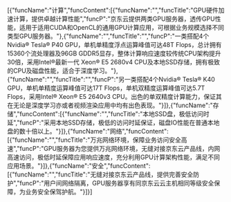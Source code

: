 [{"funcName":"计算","funcContent":[{"funcName":"","funcTitle":"GPU硬件加速计算，提供卓越计算性能","funcP":"京东云提供两类GPU服务器，透传GPU性能，适用于适用CUDA和OpenCL的通用GPU计算应用，可根据业务规模选择不同类型GPU服务器。"},{"funcName":"","funcTitle":"","funcP":"一类搭配4个Nvidia® Tesla® P40 GPU，单机单精度浮点运算峰值可达48T Flops，总计拥有15360个流处理器及96GB GDDR5显存，整体计算响应速度较传统CPU架构提升30倍，采用Intel®最新一代 Xeon® E5 2680v4 CPU及本地SSD存储，拥有极致的CPU及磁盘性能，适合于深度学习。"},{"funcName":"","funcTitle":"","funcP":"另一类搭配4个Nvidia® Tesla® K40 GPU，单机单精度运算峰值可达17T Flops，单机双精度运算峰值可达5.7T Flops，采用Intel® Xeon® E5 2640v3 CPU。出色的单双精度计算能力，保证其在无论是深度学习亦或者视频渲染应用中均有出色表现。"}]},{"funcName":"存储","funcContent":[{"funcName":"","funcTitle":"本地SSD盘，极低访问时延","funcP":"采用本地SSD存储，极低的访问时延保证，磁盘IO性能在普通本地盘的数十倍以上。"}]},{"funcName":"网络","funcContent":[{"funcName":"","funcTitle":"万兆网络环境，保障业务访问安全高速","funcP":"GPU服务器为您提供万兆网络环境，无缝对接京东云产品线，内网高速访问，极低时延保障应用响应速度，充分利用GPU计算架构性能，满足不同应用场景。"}]},{"funcName":"安全","funcContent":[{"funcName":"","funcTitle":"无缝对接京东云产品线，提供完善安全防护","funcP":"用户间网络隔离，GPU服务器享有同京东云云主机相同等级安全保障，为业务安全保驾护航。"}]}]